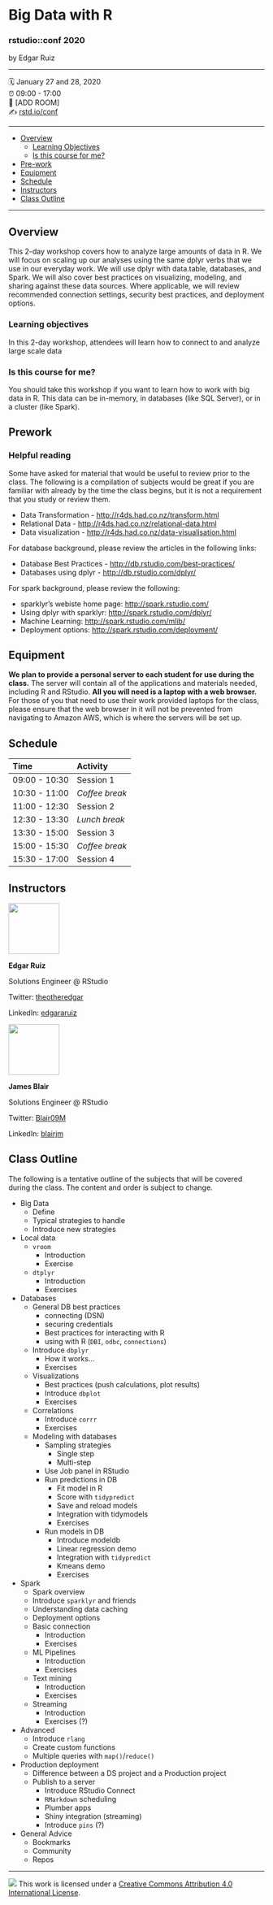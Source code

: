 Big Data with R
================

### rstudio::conf 2020

by Edgar Ruiz

-----

:spiral_calendar: January 27 and 28, 2020  
:alarm_clock:     09:00 - 17:00  
:hotel:           \[ADD ROOM\]  
:writing_hand:    [rstd.io/conf](http://rstd.io/conf)

-----

* [Overview](#overview)
  * [Learning Objectives](#learning-objectives)
  * [Is this course for me?](#is-this-course-for-me)
* [Pre-work](#prework)
* [Equipment](#equipment)
* [Schedule](#schedule)
* [Instructors](#instructors)
* [Class Outline](#class-outline)

-----

## Overview

This 2-day workshop covers how to analyze large amounts of data in R.  We will focus on scaling up our analyses using the same dplyr verbs that we use in our everyday work. We will use dplyr with data.table, databases, and Spark.  We will also cover best practices on visualizing, modeling, and sharing against these data sources.  Where applicable, we will review recommended connection settings, security best practices, and deployment options.

### Learning objectives

In this 2-day workshop, attendees will learn how to connect to and analyze large scale data

### Is this course for me?

You should take this workshop if you want to learn how to work with big data in R. This data can be in-memory, in databases (like SQL Server), or in a cluster (like Spark).

## Prework

### Helpful reading

Some have asked for material that would be useful to review prior to the class.  The following is a compilation of subjects would be great if you are familiar with already by the time the class begins, but it is not a requirement that you study or review them. 

* Data Transformation - http://r4ds.had.co.nz/transform.html
* Relational Data - http://r4ds.had.co.nz/relational-data.html
* Data visualization - http://r4ds.had.co.nz/data-visualisation.html

For database background, please review the articles in the following links:

* Database Best Practices - http://db.rstudio.com/best-practices/
* Databases using dplyr - http://db.rstudio.com/dplyr/

For spark background, please review the following:

* sparklyr’s webiste home page: http://spark.rstudio.com/
* Using dplyr with sparklyr: http://spark.rstudio.com/dplyr/
* Machine Learning: http://spark.rstudio.com/mlib/
* Deployment options: http://spark.rstudio.com/deployment/

## Equipment

**We plan to provide a personal server to each student for use during the class.**  The server will contain all of the applications and materials needed, including R and RStudio.  **All you will need is a laptop with a web browser.**  For those of you that need to use their work provided laptops for the class, please ensure that the web browser in it will not be prevented from navigating to Amazon AWS, which is where the servers will be set up.

## Schedule

| Time          | Activity         |
| :------------ | :--------------- |
| 09:00 - 10:30 | Session 1        |
| 10:30 - 11:00 | *Coffee break*   |
| 11:00 - 12:30 | Session 2        |
| 12:30 - 13:30 | *Lunch break*    |
| 13:30 - 15:00 | Session 3        |
| 15:00 - 15:30 | *Coffee break*   |
| 15:30 - 17:00 | Session 4        |

## Instructors

<img src="https://avatars1.githubusercontent.com/u/7875923?s=460&v=4" width="100"/> 

**Edgar Ruiz**

Solutions Engineer @ RStudio

Twitter: [theotheredgar](https://twitter.com/theotheredgar)

LinkedIn: [edgararuiz](https://www.linkedin.com/in/edgararuiz/)

<img src="https://avatars2.githubusercontent.com/u/10444878?s=460&v=4" width="100"/> 

**James Blair** 

Solutions Engineer @ RStudio 

Twitter: [Blair09M](https://twitter.com/Blair09M) 

LinkedIn: [blairjm](https://www.linkedin.com/in/blairjm/) 

## Class Outline

The following is a tentative outline of the subjects that will be covered during the class.  The content and order is subject to change. 

- Big Data
  - Define
  - Typical strategies to handle
  - Introduce new strategies
- Local data
  - `vroom`
      - Introduction
      - Exercise
  - `dtplyr`
    - Introduction
    - Exercises
- Databases
  - General DB best practices 
    - connecting (DSN)
    - securing credentials
    - Best practices for interacting with R 
    - using with R (`DBI`, `odbc`, `connections`)
  - Introduce `dbplyr`
    - How it works…
    - Exercises
  - Visualizations
    - Best practices (push calculations, plot results)
    - Introduce `dbplot`
    - Exercises
  - Correlations
    - Introduce `corrr`
    - Exercises
  - Modeling with databases
    - Sampling strategies
      - Single step
      - Multi-step
    - Use Job panel in RStudio
    - Run predictions in DB
      - Fit model in R
      - Score with `tidypredict`
      - Save and reload models
      - Integration with tidymodels
      - Exercises
    - Run models in DB
      - Introduce modeldb
      - Linear regression demo 
      - Integration with `tidypredict`
      - Kmeans demo
      - Exercises
- Spark
  - Spark overview
  - Introduce `sparklyr` and friends
  - Understanding data caching
  - Deployment options
  - Basic connection
    - Introduction
    - Exercises
  - ML Pipelines
    - Introduction
    - Exercises
  - Text mining
    - Introduction
    - Exercises
  - Streaming	
    - Introduction
    - Exercises (?)
- Advanced 
  - Introduce `rlang`
  - Create custom functions 
  - Multiple queries with `map()`/`reduce()`
- Production deployment
  - Difference between a DS project and a Production project
  - Publish to a server
    - Introduce RStudio Connect
    - `RMarkdown` scheduling
    - Plumber apps
    - Shiny integration (streaming)
    - Introduce `pins` (?)
- General Advice
  - Bookmarks
  - Community
  - Repos

-----

![](https://i.creativecommons.org/l/by/4.0/88x31.png) This work is
licensed under a [Creative Commons Attribution 4.0 International
License](https://creativecommons.org/licenses/by/4.0/).
